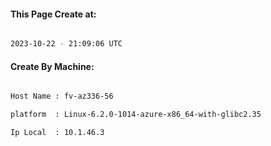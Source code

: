 
   
#### This Page Create at:

```bash

2023-10-22 - 21:09:06 UTC

```

#### Create By Machine:

```bash

Host Name : fv-az336-56

platform  : Linux-6.2.0-1014-azure-x86_64-with-glibc2.35

Ip Local  : 10.1.46.3

```

